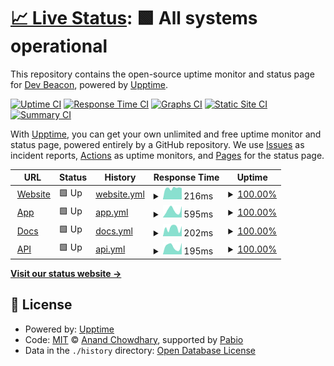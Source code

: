 # [📈 Live Status](https://status.devbeacon.io): <!--live status--> **🟩 All systems operational**

This repository contains the open-source uptime monitor and status page for [Dev Beacon](https://devbeacon.io/), powered by [Upptime](https://github.com/upptime/upptime).

[![Uptime CI](https://github.com/devbeacon-io/status/workflows/Uptime%20CI/badge.svg)](https://github.com/devbeacon-io/status/actions?query=workflow%3A%22Uptime+CI%22)
[![Response Time CI](https://github.com/devbeacon-io/status/workflows/Response%20Time%20CI/badge.svg)](https://github.com/devbeacon-io/status/actions?query=workflow%3A%22Response+Time+CI%22)
[![Graphs CI](https://github.com/devbeacon-io/status/workflows/Graphs%20CI/badge.svg)](https://github.com/devbeacon-io/status/actions?query=workflow%3A%22Graphs+CI%22)
[![Static Site CI](https://github.com/devbeacon-io/status/workflows/Static%20Site%20CI/badge.svg)](https://github.com/devbeacon-io/status/actions?query=workflow%3A%22Static+Site+CI%22)
[![Summary CI](https://github.com/devbeacon-io/status/workflows/Summary%20CI/badge.svg)](https://github.com/devbeacon-io/status/actions?query=workflow%3A%22Summary+CI%22)

With [Upptime](https://upptime.js.org), you can get your own unlimited and free uptime monitor and status page, powered entirely by a GitHub repository. We use [Issues](https://github.com/devbeacon-io/status/issues) as incident reports, [Actions](https://github.com/devbeacon-io/status/actions) as uptime monitors, and [Pages](https://status.devbeacon.io) for the status page.

<!--start: status pages-->
<!-- This summary is generated by Upptime (https://github.com/upptime/upptime) -->
<!-- Do not edit this manually, your changes will be overwritten -->
<!-- prettier-ignore -->
| URL | Status | History | Response Time | Uptime |
| --- | ------ | ------- | ------------- | ------ |
| <img alt="" src="https://icons.duckduckgo.com/ip3/devbeacon.io.ico" height="13"> [Website](https://devbeacon.io) | 🟩 Up | [website.yml](https://github.com/devbeacon-io/status/commits/HEAD/history/website.yml) | <details><summary><img alt="Response time graph" src="./graphs/website/response-time-week.png" height="20"> 216ms</summary><br><a href="https://status.devbeacon.io/history/website"><img alt="Response time 195" src="https://img.shields.io/endpoint?url=https%3A%2F%2Fraw.githubusercontent.com%2Fdevbeacon-io%2Fstatus%2FHEAD%2Fapi%2Fwebsite%2Fresponse-time.json"></a><br><a href="https://status.devbeacon.io/history/website"><img alt="24-hour response time 177" src="https://img.shields.io/endpoint?url=https%3A%2F%2Fraw.githubusercontent.com%2Fdevbeacon-io%2Fstatus%2FHEAD%2Fapi%2Fwebsite%2Fresponse-time-day.json"></a><br><a href="https://status.devbeacon.io/history/website"><img alt="7-day response time 216" src="https://img.shields.io/endpoint?url=https%3A%2F%2Fraw.githubusercontent.com%2Fdevbeacon-io%2Fstatus%2FHEAD%2Fapi%2Fwebsite%2Fresponse-time-week.json"></a><br><a href="https://status.devbeacon.io/history/website"><img alt="30-day response time 210" src="https://img.shields.io/endpoint?url=https%3A%2F%2Fraw.githubusercontent.com%2Fdevbeacon-io%2Fstatus%2FHEAD%2Fapi%2Fwebsite%2Fresponse-time-month.json"></a><br><a href="https://status.devbeacon.io/history/website"><img alt="1-year response time 195" src="https://img.shields.io/endpoint?url=https%3A%2F%2Fraw.githubusercontent.com%2Fdevbeacon-io%2Fstatus%2FHEAD%2Fapi%2Fwebsite%2Fresponse-time-year.json"></a></details> | <details><summary><a href="https://status.devbeacon.io/history/website">100.00%</a></summary><a href="https://status.devbeacon.io/history/website"><img alt="All-time uptime 100.00%" src="https://img.shields.io/endpoint?url=https%3A%2F%2Fraw.githubusercontent.com%2Fdevbeacon-io%2Fstatus%2FHEAD%2Fapi%2Fwebsite%2Fuptime.json"></a><br><a href="https://status.devbeacon.io/history/website"><img alt="24-hour uptime 100.00%" src="https://img.shields.io/endpoint?url=https%3A%2F%2Fraw.githubusercontent.com%2Fdevbeacon-io%2Fstatus%2FHEAD%2Fapi%2Fwebsite%2Fuptime-day.json"></a><br><a href="https://status.devbeacon.io/history/website"><img alt="7-day uptime 100.00%" src="https://img.shields.io/endpoint?url=https%3A%2F%2Fraw.githubusercontent.com%2Fdevbeacon-io%2Fstatus%2FHEAD%2Fapi%2Fwebsite%2Fuptime-week.json"></a><br><a href="https://status.devbeacon.io/history/website"><img alt="30-day uptime 100.00%" src="https://img.shields.io/endpoint?url=https%3A%2F%2Fraw.githubusercontent.com%2Fdevbeacon-io%2Fstatus%2FHEAD%2Fapi%2Fwebsite%2Fuptime-month.json"></a><br><a href="https://status.devbeacon.io/history/website"><img alt="1-year uptime 100.00%" src="https://img.shields.io/endpoint?url=https%3A%2F%2Fraw.githubusercontent.com%2Fdevbeacon-io%2Fstatus%2FHEAD%2Fapi%2Fwebsite%2Fuptime-year.json"></a></details>
| <img alt="" src="https://icons.duckduckgo.com/ip3/app.devbeacon.io.ico" height="13"> [App](https://app.devbeacon.io) | 🟩 Up | [app.yml](https://github.com/devbeacon-io/status/commits/HEAD/history/app.yml) | <details><summary><img alt="Response time graph" src="./graphs/app/response-time-week.png" height="20"> 595ms</summary><br><a href="https://status.devbeacon.io/history/app"><img alt="Response time 547" src="https://img.shields.io/endpoint?url=https%3A%2F%2Fraw.githubusercontent.com%2Fdevbeacon-io%2Fstatus%2FHEAD%2Fapi%2Fapp%2Fresponse-time.json"></a><br><a href="https://status.devbeacon.io/history/app"><img alt="24-hour response time 544" src="https://img.shields.io/endpoint?url=https%3A%2F%2Fraw.githubusercontent.com%2Fdevbeacon-io%2Fstatus%2FHEAD%2Fapi%2Fapp%2Fresponse-time-day.json"></a><br><a href="https://status.devbeacon.io/history/app"><img alt="7-day response time 595" src="https://img.shields.io/endpoint?url=https%3A%2F%2Fraw.githubusercontent.com%2Fdevbeacon-io%2Fstatus%2FHEAD%2Fapi%2Fapp%2Fresponse-time-week.json"></a><br><a href="https://status.devbeacon.io/history/app"><img alt="30-day response time 631" src="https://img.shields.io/endpoint?url=https%3A%2F%2Fraw.githubusercontent.com%2Fdevbeacon-io%2Fstatus%2FHEAD%2Fapi%2Fapp%2Fresponse-time-month.json"></a><br><a href="https://status.devbeacon.io/history/app"><img alt="1-year response time 547" src="https://img.shields.io/endpoint?url=https%3A%2F%2Fraw.githubusercontent.com%2Fdevbeacon-io%2Fstatus%2FHEAD%2Fapi%2Fapp%2Fresponse-time-year.json"></a></details> | <details><summary><a href="https://status.devbeacon.io/history/app">100.00%</a></summary><a href="https://status.devbeacon.io/history/app"><img alt="All-time uptime 99.98%" src="https://img.shields.io/endpoint?url=https%3A%2F%2Fraw.githubusercontent.com%2Fdevbeacon-io%2Fstatus%2FHEAD%2Fapi%2Fapp%2Fuptime.json"></a><br><a href="https://status.devbeacon.io/history/app"><img alt="24-hour uptime 100.00%" src="https://img.shields.io/endpoint?url=https%3A%2F%2Fraw.githubusercontent.com%2Fdevbeacon-io%2Fstatus%2FHEAD%2Fapi%2Fapp%2Fuptime-day.json"></a><br><a href="https://status.devbeacon.io/history/app"><img alt="7-day uptime 100.00%" src="https://img.shields.io/endpoint?url=https%3A%2F%2Fraw.githubusercontent.com%2Fdevbeacon-io%2Fstatus%2FHEAD%2Fapi%2Fapp%2Fuptime-week.json"></a><br><a href="https://status.devbeacon.io/history/app"><img alt="30-day uptime 100.00%" src="https://img.shields.io/endpoint?url=https%3A%2F%2Fraw.githubusercontent.com%2Fdevbeacon-io%2Fstatus%2FHEAD%2Fapi%2Fapp%2Fuptime-month.json"></a><br><a href="https://status.devbeacon.io/history/app"><img alt="1-year uptime 99.98%" src="https://img.shields.io/endpoint?url=https%3A%2F%2Fraw.githubusercontent.com%2Fdevbeacon-io%2Fstatus%2FHEAD%2Fapi%2Fapp%2Fuptime-year.json"></a></details>
| <img alt="" src="https://icons.duckduckgo.com/ip3/docs.devbeacon.io.ico" height="13"> [Docs](https://docs.devbeacon.io) | 🟩 Up | [docs.yml](https://github.com/devbeacon-io/status/commits/HEAD/history/docs.yml) | <details><summary><img alt="Response time graph" src="./graphs/docs/response-time-week.png" height="20"> 202ms</summary><br><a href="https://status.devbeacon.io/history/docs"><img alt="Response time 192" src="https://img.shields.io/endpoint?url=https%3A%2F%2Fraw.githubusercontent.com%2Fdevbeacon-io%2Fstatus%2FHEAD%2Fapi%2Fdocs%2Fresponse-time.json"></a><br><a href="https://status.devbeacon.io/history/docs"><img alt="24-hour response time 255" src="https://img.shields.io/endpoint?url=https%3A%2F%2Fraw.githubusercontent.com%2Fdevbeacon-io%2Fstatus%2FHEAD%2Fapi%2Fdocs%2Fresponse-time-day.json"></a><br><a href="https://status.devbeacon.io/history/docs"><img alt="7-day response time 202" src="https://img.shields.io/endpoint?url=https%3A%2F%2Fraw.githubusercontent.com%2Fdevbeacon-io%2Fstatus%2FHEAD%2Fapi%2Fdocs%2Fresponse-time-week.json"></a><br><a href="https://status.devbeacon.io/history/docs"><img alt="30-day response time 204" src="https://img.shields.io/endpoint?url=https%3A%2F%2Fraw.githubusercontent.com%2Fdevbeacon-io%2Fstatus%2FHEAD%2Fapi%2Fdocs%2Fresponse-time-month.json"></a><br><a href="https://status.devbeacon.io/history/docs"><img alt="1-year response time 192" src="https://img.shields.io/endpoint?url=https%3A%2F%2Fraw.githubusercontent.com%2Fdevbeacon-io%2Fstatus%2FHEAD%2Fapi%2Fdocs%2Fresponse-time-year.json"></a></details> | <details><summary><a href="https://status.devbeacon.io/history/docs">100.00%</a></summary><a href="https://status.devbeacon.io/history/docs"><img alt="All-time uptime 100.00%" src="https://img.shields.io/endpoint?url=https%3A%2F%2Fraw.githubusercontent.com%2Fdevbeacon-io%2Fstatus%2FHEAD%2Fapi%2Fdocs%2Fuptime.json"></a><br><a href="https://status.devbeacon.io/history/docs"><img alt="24-hour uptime 100.00%" src="https://img.shields.io/endpoint?url=https%3A%2F%2Fraw.githubusercontent.com%2Fdevbeacon-io%2Fstatus%2FHEAD%2Fapi%2Fdocs%2Fuptime-day.json"></a><br><a href="https://status.devbeacon.io/history/docs"><img alt="7-day uptime 100.00%" src="https://img.shields.io/endpoint?url=https%3A%2F%2Fraw.githubusercontent.com%2Fdevbeacon-io%2Fstatus%2FHEAD%2Fapi%2Fdocs%2Fuptime-week.json"></a><br><a href="https://status.devbeacon.io/history/docs"><img alt="30-day uptime 100.00%" src="https://img.shields.io/endpoint?url=https%3A%2F%2Fraw.githubusercontent.com%2Fdevbeacon-io%2Fstatus%2FHEAD%2Fapi%2Fdocs%2Fuptime-month.json"></a><br><a href="https://status.devbeacon.io/history/docs"><img alt="1-year uptime 100.00%" src="https://img.shields.io/endpoint?url=https%3A%2F%2Fraw.githubusercontent.com%2Fdevbeacon-io%2Fstatus%2FHEAD%2Fapi%2Fdocs%2Fuptime-year.json"></a></details>
| <img alt="" src="https://icons.duckduckgo.com/ip3/api.devbeacon.io.ico" height="13"> [API](https://api.devbeacon.io) | 🟩 Up | [api.yml](https://github.com/devbeacon-io/status/commits/HEAD/history/api.yml) | <details><summary><img alt="Response time graph" src="./graphs/api/response-time-week.png" height="20"> 195ms</summary><br><a href="https://status.devbeacon.io/history/api"><img alt="Response time 246" src="https://img.shields.io/endpoint?url=https%3A%2F%2Fraw.githubusercontent.com%2Fdevbeacon-io%2Fstatus%2FHEAD%2Fapi%2Fapi%2Fresponse-time.json"></a><br><a href="https://status.devbeacon.io/history/api"><img alt="24-hour response time 93" src="https://img.shields.io/endpoint?url=https%3A%2F%2Fraw.githubusercontent.com%2Fdevbeacon-io%2Fstatus%2FHEAD%2Fapi%2Fapi%2Fresponse-time-day.json"></a><br><a href="https://status.devbeacon.io/history/api"><img alt="7-day response time 195" src="https://img.shields.io/endpoint?url=https%3A%2F%2Fraw.githubusercontent.com%2Fdevbeacon-io%2Fstatus%2FHEAD%2Fapi%2Fapi%2Fresponse-time-week.json"></a><br><a href="https://status.devbeacon.io/history/api"><img alt="30-day response time 237" src="https://img.shields.io/endpoint?url=https%3A%2F%2Fraw.githubusercontent.com%2Fdevbeacon-io%2Fstatus%2FHEAD%2Fapi%2Fapi%2Fresponse-time-month.json"></a><br><a href="https://status.devbeacon.io/history/api"><img alt="1-year response time 246" src="https://img.shields.io/endpoint?url=https%3A%2F%2Fraw.githubusercontent.com%2Fdevbeacon-io%2Fstatus%2FHEAD%2Fapi%2Fapi%2Fresponse-time-year.json"></a></details> | <details><summary><a href="https://status.devbeacon.io/history/api">100.00%</a></summary><a href="https://status.devbeacon.io/history/api"><img alt="All-time uptime 100.00%" src="https://img.shields.io/endpoint?url=https%3A%2F%2Fraw.githubusercontent.com%2Fdevbeacon-io%2Fstatus%2FHEAD%2Fapi%2Fapi%2Fuptime.json"></a><br><a href="https://status.devbeacon.io/history/api"><img alt="24-hour uptime 100.00%" src="https://img.shields.io/endpoint?url=https%3A%2F%2Fraw.githubusercontent.com%2Fdevbeacon-io%2Fstatus%2FHEAD%2Fapi%2Fapi%2Fuptime-day.json"></a><br><a href="https://status.devbeacon.io/history/api"><img alt="7-day uptime 100.00%" src="https://img.shields.io/endpoint?url=https%3A%2F%2Fraw.githubusercontent.com%2Fdevbeacon-io%2Fstatus%2FHEAD%2Fapi%2Fapi%2Fuptime-week.json"></a><br><a href="https://status.devbeacon.io/history/api"><img alt="30-day uptime 100.00%" src="https://img.shields.io/endpoint?url=https%3A%2F%2Fraw.githubusercontent.com%2Fdevbeacon-io%2Fstatus%2FHEAD%2Fapi%2Fapi%2Fuptime-month.json"></a><br><a href="https://status.devbeacon.io/history/api"><img alt="1-year uptime 100.00%" src="https://img.shields.io/endpoint?url=https%3A%2F%2Fraw.githubusercontent.com%2Fdevbeacon-io%2Fstatus%2FHEAD%2Fapi%2Fapi%2Fuptime-year.json"></a></details>

<!--end: status pages-->

[**Visit our status website →**](https://status.devbeacon.io)

## 📄 License

- Powered by: [Upptime](https://github.com/upptime/upptime)
- Code: [MIT](./LICENSE) © [Anand Chowdhary](https://anandchowdhary.com), supported by [Pabio](https://pabio.com)
- Data in the `./history` directory: [Open Database License](https://opendatacommons.org/licenses/odbl/1-0/)
